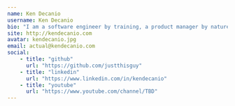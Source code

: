 ```yaml
---
name: Ken Decanio
username: Ken Decanio
bio: "I am a software engineer by training, a product manager by nature, and a startup guy by instanity."
site: http://kendecanio.com
avatar: kendecanio.jpg
email: actual@kendecanio.com
social:
    - title: "github"
      url: "https://github.com/justthisguy"
    - title: "linkedin"
      url: "https://www.linkedin.com/in/kendecanio"
    - title: "youtube"
      url: "https://www.youtube.com/channel/TBD"
---
```

